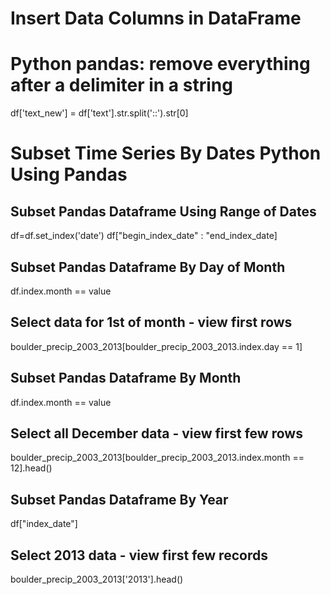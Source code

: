 # Insert Data Columns in DataFrame

# Python pandas: remove everything after a delimiter in a string
df['text_new'] = df['text'].str.split('::').str[0]

# Subset Time Series By Dates Python Using Pandas

  ## Subset Pandas Dataframe Using Range of Dates
  df=df.set_index('date')
  df["begin_index_date" : "end_index_date]
  
  ## Subset Pandas Dataframe By Day of Month
  df.index.month == value
  
  ## Select data for 1st of month - view first rows
  boulder_precip_2003_2013[boulder_precip_2003_2013.index.day == 1]
  
  ## Subset Pandas Dataframe By Month
  df.index.month == value

  ## Select all December data - view first few rows
  boulder_precip_2003_2013[boulder_precip_2003_2013.index.month == 12].head()
 
  ## Subset Pandas Dataframe By Year
  df["index_date"]
  
  ## Select 2013 data - view first few records
  boulder_precip_2003_2013['2013'].head()
